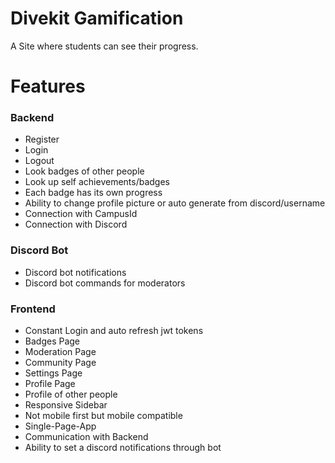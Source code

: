 # Divekit Gamification

A Site where students can see their progress.



# Features


### Backend
- Register
- Login
- Logout
- Look badges of other people
- Look up self achievements/badges
- Each badge has its own progress
- Ability to change profile picture or auto generate from discord/username
- Connection with CampusId
- Connection with Discord


### Discord Bot
- Discord bot notifications
- Discord bot commands for moderators

### Frontend
- Constant Login and auto refresh jwt tokens
- Badges Page
- Moderation Page
- Community Page
- Settings Page
- Profile Page
- Profile of other people
- Responsive Sidebar
- Not mobile first but mobile compatible
- Single-Page-App
- Communication with Backend
- Ability to set a discord notifications through bot
